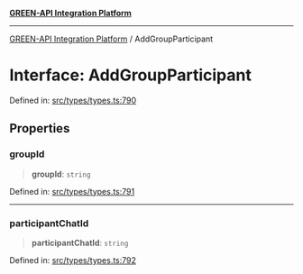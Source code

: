 [**GREEN-API Integration Platform**](../README.md)

***

[GREEN-API Integration Platform](../globals.md) / AddGroupParticipant

# Interface: AddGroupParticipant

Defined in: [src/types/types.ts:790](https://github.com/green-api/greenapi-integration/blob/63683bb8d19b76d9e4ce6bd0a8121d8d2cf428af/src/types/types.ts#L790)

## Properties

### groupId

> **groupId**: `string`

Defined in: [src/types/types.ts:791](https://github.com/green-api/greenapi-integration/blob/63683bb8d19b76d9e4ce6bd0a8121d8d2cf428af/src/types/types.ts#L791)

***

### participantChatId

> **participantChatId**: `string`

Defined in: [src/types/types.ts:792](https://github.com/green-api/greenapi-integration/blob/63683bb8d19b76d9e4ce6bd0a8121d8d2cf428af/src/types/types.ts#L792)
